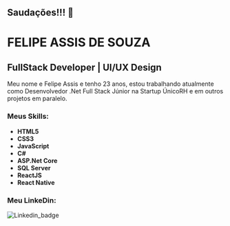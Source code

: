 ## Saudações!!! :wave: ##  

# **FELIPE ASSIS DE SOUZA** #

## **FullStack Developer | UI/UX Design** ##

Meu nome e Felipe Assis e tenho 23 anos, estou trabalhando atualmente como Desenvolvedor .Net Full Stack Júnior na Startup ÚnicoRH e em outros projetos em paralelo.

### **Meus Skills:** ###

* **HTML5**
* **CSS3**
* **JavaScript**
* **C#**
* **ASP.Net Core**
* **SQL Server**
* **ReactJS**
* **React Native**

### Meu LinkeDin: ###

![Linkedin_badge](https://img.shields.io/badge/-LinkedIn-blue?style=flat-square&logo=linkedin&logoColor=white&https://www.linkedin.com/in/felipe-assis-de-souza-8a810515b)
